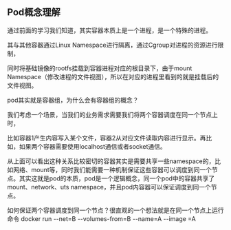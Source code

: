 ## Pod概念理解

通过前面的学习我们知道，其实容器本质上是一个进程，是一个特殊的进程。

其与其他容器通过Linux Namespace进行隔离，通过Cgroup对进程的资源进行限制，

同时将基础镜像的rootfs挂载到容器进程对应的根目录下，由于mount Namespace（修改进程的文件视图），所以在对应的进程里看到的就是挂载后的文件视图。



pod其实就是容器组，为什么会有容器组的概念？

我们考虑一个场景，当我们的业务需求需要我们将两个容器调度在同一个节点上时，

比如容器1产生内容写入某个文件，容器2从对应文件读取内容进行显示。再比如，如果两个容器需要使用localhost通信或者socket通信。

从上面可以看出这种关系比较密切的容器其实是需要共享一些namespace的，比如网络、mount等，同时我们能需要一种机制保证这些容器可以调度到同一个节点。其实这就是pod的本质，pod是一个逻辑概念，同一个pod中的容器共享了mount、network、uts namespace，并且pod内容器可以保证调度到同一个节点。



如何保证两个容器调度到同一个节点？很直观的一个想法就是在同一个节点上运行命令
docker run --net=B --volumes-from=B --name=A --image =A
